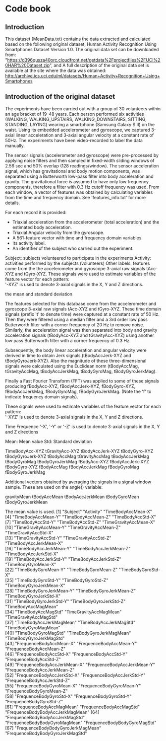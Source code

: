 # Code book

## Introduction
This dataset (MeanData.txt) contains the data extracted and calculated based on the following original dataset, Human Activity Recognition Using Smartphones Dataset Version 1.0. The original data set can be downloaded from: "https://d396qusza40orc.cloudfront.net/getdata%2Fprojectfiles%2FUCI%20HAR%20Dataset.zip", and A full description of the original data set is available at the site where the data was obtained: http://archive.ics.uci.edu/ml/datasets/Human+Activity+Recognition+Using+Smartphones

## Introduction of the original dataset
The experiments have been carried out with a group of 30 volunteers within an age bracket of 19-48 years. Each person performed six activities (WALKING, WALKING_UPSTAIRS, WALKING_DOWNSTAIRS, SITTING, STANDING, LAYING) wearing a smartphone (Samsung Galaxy S II) on the waist. Using its embedded accelerometer and gyroscope, we captured 3-axial linear acceleration and 3-axial angular velocity at a constant rate of 50Hz. The experiments have been video-recorded to label the data manually. 
 
The sensor signals (accelerometer and gyroscope) were pre-processed by applying noise filters and then sampled in fixed-width sliding windows of 2.56 sec and 50% overlap (128 readings/window). The sensor acceleration signal, which has gravitational and body motion components, was separated using a Butterworth low-pass filter into body acceleration and gravity. The gravitational force is assumed to have only low frequency components, therefore a filter with 0.3 Hz cutoff frequency was used. From each window, a vector of features was obtained by calculating variables from the time and frequency domain. See 'features_info.txt' for more details. 

For each record it is provided:

- Triaxial acceleration from the accelerometer (total acceleration) and the estimated body acceleration.
- Triaxial Angular velocity from the gyroscope. 
- A 561-feature vector with time and frequency domain variables. 
- Its activity label. 
- An identifier of the subject who carried out the experiment.

Subject: subjects volunteered to participate in the experiments
Activity: activities performed by the subjects (volunteers)
Other labels: features come from the the accelerometer and gyroscope 3-axial raw signals tAcc-XYZ and tGyro-XYZ. 
These signals were used to estimate variables of the feature vector for each pattern:  
'-XYZ' is used to denote 3-axial signals in the X, Y and Z directions.

the mean and standard deviation 

The features selected for this database come from the accelerometer and gyroscope 3-axial raw signals tAcc-XYZ and tGyro-XYZ. These time domain signals (prefix 't' to denote time) were captured at a constant rate of 50 Hz. Then they were filtered using a median filter and a 3rd order low pass Butterworth filter with a corner frequency of 20 Hz to remove noise. Similarly, the acceleration signal was then separated into body and gravity acceleration signals (tBodyAcc-XYZ and tGravityAcc-XYZ) using another low pass Butterworth filter with a corner frequency of 0.3 Hz. 

Subsequently, the body linear acceleration and angular velocity were derived in time to obtain Jerk signals (tBodyAccJerk-XYZ and tBodyGyroJerk-XYZ). Also the magnitude of these three-dimensional signals were calculated using the Euclidean norm (tBodyAccMag, tGravityAccMag, tBodyAccJerkMag, tBodyGyroMag, tBodyGyroJerkMag). 

Finally a Fast Fourier Transform (FFT) was applied to some of these signals producing fBodyAcc-XYZ, fBodyAccJerk-XYZ, fBodyGyro-XYZ, fBodyAccJerkMag, fBodyGyroMag, fBodyGyroJerkMag. (Note the 'f' to indicate frequency domain signals). 

These signals were used to estimate variables of the feature vector for each pattern:  
'-XYZ' is used to denote 3-axial signals in the X, Y and Z directions.

Time
Frequence
'-X', '-Y' or '-Z' is used to denote 3-axial signals in the X, Y and Z directions



Mean: Mean value
Std: Standard deviation


TimeBodyAcc-XYZ
tGravityAcc-XYZ
tBodyAccJerk-XYZ
tBodyGyro-XYZ
tBodyGyroJerk-XYZ
tBodyAccMag
tGravityAccMag
tBodyAccJerkMag
tBodyGyroMag
tBodyGyroJerkMag
fBodyAcc-XYZ
fBodyAccJerk-XYZ
fBodyGyro-XYZ
fBodyAccMag
fBodyAccJerkMag
fBodyGyroMag
fBodyGyroJerkMag

Additional vectors obtained by averaging the signals in a signal window sample. These are used on the angle() variable:

gravityMean
tBodyAccMean
tBodyAccJerkMean
tBodyGyroMean
tBodyGyroJerkMean


The mean value is used.
 [1] "Subject"                          "Activity"                         "TimeBodyAccMean-X"               
 [4] "TimeBodyAccMean-Y"                "TimeBodyAccMean-Z"                "TimeBodyAccStd-X"                
 [7] "TimeBodyAccStd-Y"                 "TimeBodyAccStd-Z"                 "TimeGravityAccMean-X"            
[10] "TimeGravityAccMean-Y"             "TimeGravityAccMean-Z"             "TimeGravityAccStd-X"             
[13] "TimeGravityAccStd-Y"              "TimeGravityAccStd-Z"              "TimeBodyAccJerkMean-X"           
[16] "TimeBodyAccJerkMean-Y"            "TimeBodyAccJerkMean-Z"            "TimeBodyAccJerkStd-X"            
[19] "TimeBodyAccJerkStd-Y"             "TimeBodyAccJerkStd-Z"             "TimeBodyGyroMean-X"              
[22] "TimeBodyGyroMean-Y"               "TimeBodyGyroMean-Z"               "TimeBodyGyroStd-X"               
[25] "TimeBodyGyroStd-Y"                "TimeBodyGyroStd-Z"                "TimeBodyGyroJerkMean-X"          
[28] "TimeBodyGyroJerkMean-Y"           "TimeBodyGyroJerkMean-Z"           "TimeBodyGyroJerkStd-X"           
[31] "TimeBodyGyroJerkStd-Y"            "TimeBodyGyroJerkStd-Z"            "TimeBodyAccMagMean"              
[34] "TimeBodyAccMagStd"                "TimeGravityAccMagMean"            "TimeGravityAccMagStd"            
[37] "TimeBodyAccJerkMagMean"           "TimeBodyAccJerkMagStd"            "TimeBodyGyroMagMean"             
[40] "TimeBodyGyroMagStd"               "TimeBodyGyroJerkMagMean"          "TimeBodyGyroJerkMagStd"          
[43] "FrequenceBodyAccMean-X"           "FrequenceBodyAccMean-Y"           "FrequenceBodyAccMean-Z"          
[46] "FrequenceBodyAccStd-X"            "FrequenceBodyAccStd-Y"            "FrequenceBodyAccStd-Z"           
[49] "FrequenceBodyAccJerkMean-X"       "FrequenceBodyAccJerkMean-Y"       "FrequenceBodyAccJerkMean-Z"      
[52] "FrequenceBodyAccJerkStd-X"        "FrequenceBodyAccJerkStd-Y"        "FrequenceBodyAccJerkStd-Z"       
[55] "FrequenceBodyGyroMean-X"          "FrequenceBodyGyroMean-Y"          "FrequenceBodyGyroMean-Z"         
[58] "FrequenceBodyGyroStd-X"           "FrequenceBodyGyroStd-Y"           "FrequenceBodyGyroStd-Z"          
[61] "FrequenceBodyAccMagMean"          "FrequenceBodyAccMagStd"           "FrequenceBodyBodyAccJerkMagMean" 
[64] "FrequenceBodyBodyAccJerkMagStd"   "FrequenceBodyBodyGyroMagMean"     "FrequenceBodyBodyGyroMagStd"     
[67] "FrequenceBodyBodyGyroJerkMagMean" "FrequenceBodyBodyGyroJerkMagStd" 